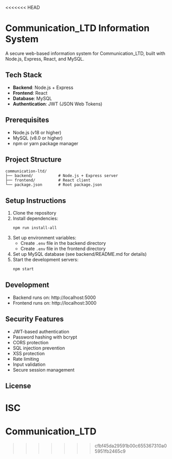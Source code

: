 <<<<<<< HEAD
# Communication_LTD Information System

A secure web-based information system for Communication_LTD, built with Node.js, Express, React, and MySQL.

## Tech Stack

- **Backend**: Node.js + Express
- **Frontend**: React
- **Database**: MySQL
- **Authentication**: JWT (JSON Web Tokens)

## Prerequisites

- Node.js (v18 or higher)
- MySQL (v8.0 or higher)
- npm or yarn package manager

## Project Structure

```
communication-ltd/
├── backend/           # Node.js + Express server
├── frontend/          # React client
└── package.json       # Root package.json
```

## Setup Instructions

1. Clone the repository
2. Install dependencies:
   ```bash
   npm run install-all
   ```
3. Set up environment variables:
   - Create `.env` file in the backend directory
   - Create `.env` file in the frontend directory
4. Set up MySQL database (see backend/README.md for details)
5. Start the development servers:
   ```bash
   npm start
   ```

## Development

- Backend runs on: http://localhost:5000
- Frontend runs on: http://localhost:3000

## Security Features

- JWT-based authentication
- Password hashing with bcrypt
- CORS protection
- SQL injection prevention
- XSS protection
- Rate limiting
- Input validation
- Secure session management

## License

ISC 
=======
# Communication_LTD
>>>>>>> cfbf45da29591b00c655367310a05951fb2465c9
